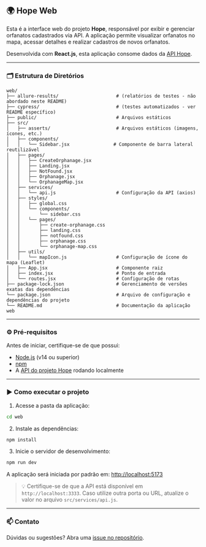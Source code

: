 ## 🌍 Hope Web

Esta é a interface web do projeto **Hope**, responsável por exibir e gerenciar orfanatos cadastrados via API. A aplicação permite visualizar orfanatos no mapa, acessar detalhes e realizar cadastros de novos orfanatos.

Desenvolvida com **React.js**, esta aplicação consome dados da [API Hope](../api/README.md).

---

### 🗂 Estrutura de Diretórios

```
web/
├── allure-results/                     # (relatórios de testes - não abordado neste README)
├── cypress/                            # (testes automatizados - ver README específico)
├── public/                             # Arquivos estáticos
├── src/
│   ├── asserts/                        # Arquivos estáticos (imagens, ícones, etc.)
│   ├── components/
│   │   └── Sidebar.jsx                # Componente de barra lateral reutilizável
│   ├── pages/
│   │   ├── CreateOrphanage.jsx
│   │   ├── Landing.jsx
│   │   ├── NotFound.jsx
│   │   ├── Orphanage.jsx
│   │   └── OrphanageMap.jsx
│   ├── services/
│   │   └── api.js                      # Configuração da API (axios)
│   ├── styles/
│   │   ├── global.css
│   │   └── components/
│   │       └── sidebar.css
│   │   └── pages/
│   │       ├── create-orphanage.css
│   │       ├── landing.css
│   │       ├── notfound.css
│   │       ├── orphanage.css
│   │       └── orphanage-map.css
│   ├── utils/
│   │   └── mapIcon.js                  # Configuração de ícone do mapa (Leaflet)
│   ├── App.jsx                         # Componente raiz
│   ├── index.jsx                       # Ponto de entrada
│   └── routes.jsx                      # Configuração de rotas
├── package-lock.json                   # Gerenciamento de versões exatas das dependências
└── package.json                        # Arquivo de configuração e dependências do projeto
└── README.md                           # Documentação da aplicação web
```

---

### ⚙️ Pré-requisitos

Antes de iniciar, certifique-se de que possui:

- [Node.js](https://nodejs.org/) (v14 ou superior)
- [npm](https://www.npmjs.com/)
- A [API do projeto Hope](../api/README.md) rodando localmente

---

### ▶️ Como executar o projeto

1. Acesse a pasta da aplicação:

```bash
cd web
```

2. Instale as dependências:

```bash
npm install
```

3. Inicie o servidor de desenvolvimento:

```bash
npm run dev
```

A aplicação será iniciada por padrão em:
[http://localhost:5173](http://localhost:5173)

> 💡 Certifique-se de que a API está disponível em `http://localhost:3333`. Caso utilize outra porta ou URL, atualize o valor no arquivo `src/services/api.js`.

---

### 📫 Contato

Dúvidas ou sugestões? Abra uma [issue no repositório](https://github.com/CristianoSFMothe/Hope/issues).
